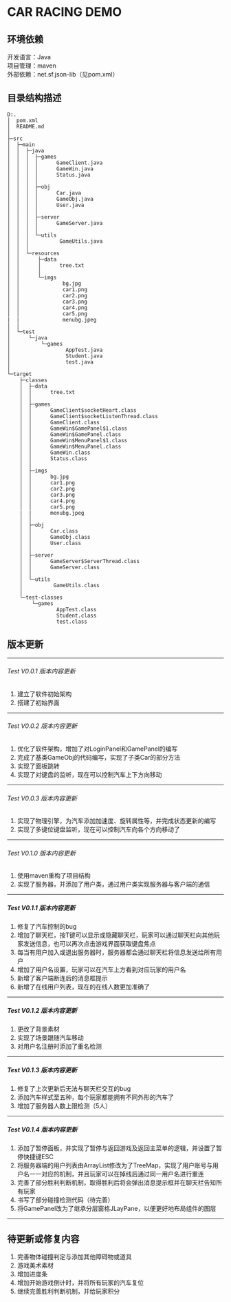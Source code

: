 CAR RACING DEMO
============================

## 环境依赖
开发语言：Java\
项目管理：maven\
外部依赖：net.sf.json-lib（见pom.xml）

## 目录结构描述
    D:.
    │  pom.xml
    │  README.md
    │      
    ├─src
    │  ├─main
    │  │  ├─java
    │  │  │  ├─games
    │  │  │  │      GameClient.java
    │  │  │  │      GameWin.java
    │  │  │  │      Status.java
    │  │  │  │      
    │  │  │  ├─obj
    │  │  │  │      Car.java
    │  │  │  │      GameObj.java
    │  │  │  │      User.java
    │  │  │  │      
    │  │  │  ├─server
    │  │  │  │      GameServer.java
    │  │  │  │      
    │  │  │  └─utils
    │  │  │          GameUtils.java
    │  │  │          
    │  │  └─resources
    │  │      ├─data
    │  │      │      tree.txt
    │  │      │      
    │  │      └─imgs
    │  │              bg.jpg
    │  │              car1.png
    │  │              car2.png
    │  │              car3.png
    │  │              car4.png
    │  │              car5.png
    |  |              menubg.jpeg
    │  │              
    │  └─test
    │      └─java
    │          └─games
    │                  AppTest.java
    │                  Student.java
    │                  test.java
    │                  
    └─target
        ├─classes
        │  ├─data
        │  │      tree.txt
        │  │      
        │  ├─games
        │  │      GameClient$socketHeart.class
        │  │      GameClient$socketListenThread.class
        │  │      GameClient.class
        │  │      GameWin$GamePanel$1.class
        │  │      GameWin$GamePanel.class
        │  │      GameWin$MenuPanel$1.class
        │  │      GameWin$MenuPanel.class
        │  │      GameWin.class
        │  │      Status.class
        │  │      
        │  ├─imgs
        │  │      bg.jpg
        │  │      car1.png
        │  │      car2.png
        │  │      car3.png
        │  │      car4.png
        │  │      car5.png
        |  |      menubg.jpeg
        │  │      
        │  ├─obj
        │  │      Car.class
        │  │      GameObj.class
        │  │      User.class
        │  │      
        │  ├─server
        │  │      GameServer$ServerThread.class
        │  │      GameServer.class
        │  │      
        │  └─utils
        │          GameUtils.class
        │          
        └─test-classes
            └─games
                    AppTest.class
                    Student.class
                    test.class

## 版本更新
---

###### $Test\ V0.0.1\ 版本内容更新$
1. 建立了软件初始架构
2. 搭建了初始界面

---

###### $Test\ V0.0.2\ 版本内容更新$
1. 优化了软件架构，增加了对LoginPanel和GamePanel的编写
2. 完成了基类GameObj的代码编写，实现了子类Car的部分方法
3. 实现了面板跳转
4. 实现了对键盘的监听，现在可以控制汽车上下方向移动
   
---

###### $Test\ V0.0.3\ 版本内容更新$
1. 实现了物理引擎，为汽车添加加速度、旋转属性等，并完成状态更新的编写
2. 实现了多键位键盘监听，现在可以控制汽车向各个方向移动了
   
---

###### $Test\ V0.1.0\ 版本内容更新$
1. 使用maven重构了项目结构
2. 实现了服务器，并添加了用户类，通过用户类实现服务器与客户端的通信
   
---

##### $Test\ V0.1.1\ 版本内容更新$
1. 修复了汽车控制的bug
2. 增加了聊天栏，按T键可以显示或隐藏聊天栏，玩家可以通过聊天栏向其他玩家发送信息，也可以再次点击游戏界面获取键盘焦点
3. 每当有用户加入或退出服务器时，服务器都会通过聊天栏将信息发送给所有用户
4. 增加了用户名设置，玩家可以在汽车上方看到对应玩家的用户名
5. 新增了客户端断连后的消息框提示
6. 新增了在线用户列表，现在的在线人数更加准确了


---

##### $Test\ V0.1.2\ 版本内容更新$
1. 更改了背景素材
2. 实现了场景跟随汽车移动
3. 对用户名注册时添加了重名检测

---

##### $Test\ V0.1.3\ 版本内容更新$
1. 修复了上次更新后无法与聊天栏交互的bug
2. 添加汽车样式至五种，每个玩家都能拥有不同外形的汽车了
3. 增加了服务器人数上限检测（5人）

---

##### $Test\ V0.1.4\ 版本内容更新$
1. 添加了暂停面板，并实现了暂停与返回游戏及返回主菜单的逻辑，并设置了暂停快捷键ESC
2. 将服务器端的用户列表由ArrayList修改为了TreeMap，实现了用户账号与用户名一一对应的机制，并且玩家可以在掉线后通过同一用户名进行重连
3. 完善了部分胜利判断机制，取得胜利后将会弹出消息提示框并在聊天栏告知所有玩家
4. 书写了部分碰撞检测代码（待完善）
5. 将GamePanel改为了继承分层窗格JLayPane，以便更好地布局组件的图层

---

## 待更新或修复内容
1. 完善物体碰撞判定与添加其他障碍物或道具
2. 游戏美术素材
3. 增加进度条
4. 增加开始游戏倒计时，并将所有玩家的汽车复位
5. 继续完善胜利判断机制，并给玩家积分
